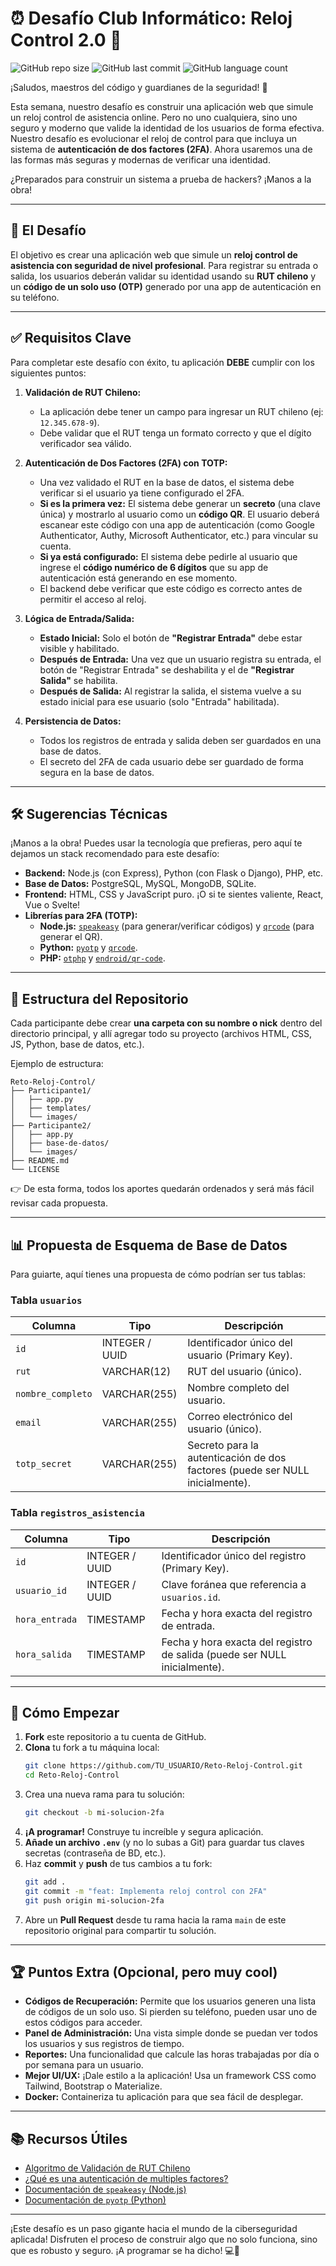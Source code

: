 # ⏰ Desafío Club Informático: Reloj Control 2.0 🔐

![GitHub repo size](https://img.shields.io/github/repo-size/Club-Informatico/Reto-Reloj-Control)
![GitHub last commit](https://img.shields.io/github/last-commit/Club-Informatico/Reto-Reloj-Control)
![GitHub language count](https://img.shields.io/github/languages/count/Club-Informatico/Reto-Reloj-Control)

¡Saludos, maestros del código y guardianes de la seguridad! 👋

Esta semana, nuestro desafío es construir una aplicación web que simule un reloj control de asistencia online. Pero no uno cualquiera, sino uno seguro y moderno que valide la identidad de los usuarios de forma efectiva. Nuestro desafío es evolucionar el reloj de control para que incluya un sistema de **autenticación de dos factores (2FA)**. Ahora usaremos una de las formas más seguras y modernas de verificar una identidad.

¿Preparados para construir un sistema a prueba de hackers? ¡Manos a la obra!

---

## 🎯 El Desafío

El objetivo es crear una aplicación web que simule un **reloj control de asistencia con seguridad de nivel profesional**. Para registrar su entrada o salida, los usuarios deberán validar su identidad usando su **RUT chileno** y un **código de un solo uso (OTP)** generado por una app de autenticación en su teléfono.

---

## ✅ Requisitos Clave

Para completar este desafío con éxito, tu aplicación **DEBE** cumplir con los siguientes puntos:

1.  **Validación de RUT Chileno:**
    *   La aplicación debe tener un campo para ingresar un RUT chileno (ej: `12.345.678-9`).
    *   Debe validar que el RUT tenga un formato correcto y que el dígito verificador sea válido.

2.  **Autenticación de Dos Factores (2FA) con TOTP:**
    *   Una vez validado el RUT en la base de datos, el sistema debe verificar si el usuario ya tiene configurado el 2FA.
    *   **Si es la primera vez:** El sistema debe generar un **secreto** (una clave única) y mostrarlo al usuario como un **código QR**. El usuario deberá escanear este código con una app de autenticación (como Google Authenticator, Authy, Microsoft Authenticator, etc.) para vincular su cuenta.
    *   **Si ya está configurado:** El sistema debe pedirle al usuario que ingrese el **código numérico de 6 dígitos** que su app de autenticación está generando en ese momento.
    *   El backend debe verificar que este código es correcto antes de permitir el acceso al reloj.

3.  **Lógica de Entrada/Salida:**
    *   **Estado Inicial:** Solo el botón de **"Registrar Entrada"** debe estar visible y habilitado.
    *   **Después de Entrada:** Una vez que un usuario registra su entrada, el botón de "Registrar Entrada" se deshabilita y el de **"Registrar Salida"** se habilita.
    *   **Después de Salida:** Al registrar la salida, el sistema vuelve a su estado inicial para ese usuario (solo "Entrada" habilitada).

4.  **Persistencia de Datos:**
    *   Todos los registros de entrada y salida deben ser guardados en una base de datos.
    *   El secreto del 2FA de cada usuario debe ser guardado de forma segura en la base de datos.

---

## 🛠️ Sugerencias Técnicas

¡Manos a la obra! Puedes usar la tecnología que prefieras, pero aquí te dejamos un stack recomendado para este desafío:

*   **Backend:** Node.js (con Express), Python (con Flask o Django), PHP, etc.
*   **Base de Datos:** PostgreSQL, MySQL, MongoDB, SQLite.
*   **Frontend:** HTML, CSS y JavaScript puro. ¡O si te sientes valiente, React, Vue o Svelte!
*   **Librerías para 2FA (TOTP):**
    *   **Node.js:** [`speakeasy`](https://www.npmjs.com/package/speakeasy) (para generar/verificar códigos) y [`qrcode`](https://www.npmjs.com/package/qrcode) (para generar el QR).
    *   **Python:** [`pyotp`](https://pypi.org/project/pyotp/) y [`qrcode`](https://pypi.org/project/qrcode/).
    *   **PHP:** [`otphp`](https://github.com/Spomky-Labs/otphp) y [`endroid/qr-code`](https://github.com/endroid/qr-code).

---

## 📂 Estructura del Repositorio

Cada participante debe crear **una carpeta con su nombre o nick** dentro del directorio principal, y allí agregar todo su proyecto (archivos HTML, CSS, JS, Python, base de datos, etc.).

Ejemplo de estructura:

```
Reto-Reloj-Control/
├── Participante1/
│   ├── app.py
│   ├── templates/
│   └── images/
├── Participante2/
│   ├── app.py
│   ├── base-de-datos/
│   └── images/
├── README.md
└── LICENSE
```

👉 De esta forma, todos los aportes quedarán ordenados y será más fácil revisar cada propuesta.  

---

## 📊 Propuesta de Esquema de Base de Datos

Para guiarte, aquí tienes una propuesta de cómo podrían ser tus tablas:

### Tabla `usuarios`

| Columna | Tipo | Descripción |
|---|---|---|
| `id` | INTEGER / UUID | Identificador único del usuario (Primary Key). |
| `rut` | VARCHAR(12) | RUT del usuario (único). |
| `nombre_completo` | VARCHAR(255) | Nombre completo del usuario. |
| `email` | VARCHAR(255) | Correo electrónico del usuario (único). |
| `totp_secret` | VARCHAR(255) | Secreto para la autenticación de dos factores (puede ser NULL inicialmente). |

### Tabla `registros_asistencia`

| Columna | Tipo | Descripción |
|---|---|---|
| `id` | INTEGER / UUID | Identificador único del registro (Primary Key). |
| `usuario_id` | INTEGER / UUID | Clave foránea que referencia a `usuarios.id`. |
| `hora_entrada` | TIMESTAMP | Fecha y hora exacta del registro de entrada. |
| `hora_salida` | TIMESTAMP | Fecha y hora exacta del registro de salida (puede ser NULL inicialmente). |

---

## 🚀 Cómo Empezar

1.  **Fork** este repositorio a tu cuenta de GitHub.
2.  **Clona** tu fork a tu máquina local:
    ```bash
    git clone https://github.com/TU_USUARIO/Reto-Reloj-Control.git
    cd Reto-Reloj-Control
    ```
3.  Crea una nueva rama para tu solución:
    ```bash
    git checkout -b mi-solucion-2fa
    ```
4.  **¡A programar!** Construye tu increíble y segura aplicación.
5.  **Añade un archivo `.env`** (y no lo subas a Git) para guardar tus claves secretas (contraseña de BD, etc.).
6.  Haz **commit** y **push** de tus cambios a tu fork:
    ```bash
    git add .
    git commit -m "feat: Implementa reloj control con 2FA"
    git push origin mi-solucion-2fa
    ```
7.  Abre un **Pull Request** desde tu rama hacia la rama `main` de este repositorio original para compartir tu solución.

---

## 🏆 Puntos Extra (Opcional, pero muy cool)

*   **Códigos de Recuperación:** Permite que los usuarios generen una lista de códigos de un solo uso. Si pierden su teléfono, pueden usar uno de estos códigos para acceder.
*   **Panel de Administración:** Una vista simple donde se puedan ver todos los usuarios y sus registros de tiempo.
*   **Reportes:** Una funcionalidad que calcule las horas trabajadas por día o por semana para un usuario.
*   **Mejor UI/UX:** ¡Dale estilo a la aplicación! Usa un framework CSS como Tailwind, Bootstrap o Materialize.
*   **Docker:** Containeriza tu aplicación para que sea fácil de desplegar.

---

## 📚 Recursos Útiles

*   [Algoritmo de Validación de RUT Chileno](https://es.wikipedia.org/wiki/Rol_%C3%9Anico_Tributario#Algoritmo_de_c%C3%A1lculo_del_d%C3%ADgito_verificador)
*   [¿Qué es una autenticación de multiples factores?](https://es.wikipedia.org/wiki/Autenticación_de_múltiples_factores)
*   [Documentación de `speakeasy` (Node.js)](https://www.npmjs.com/package/speakeasy)
*   [Documentación de `pyotp` (Python)](https://pyauth.github.io/pyotp/)

---

¡Este desafío es un paso gigante hacia el mundo de la ciberseguridad aplicada! Disfruten el proceso de construir algo que no solo funciona, sino que es robusto y seguro. ¡A programar se ha dicho! 💻🔐
